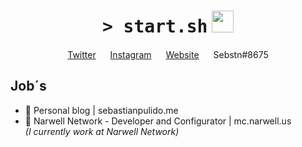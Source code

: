 <h1 align="center">
    <tt>> start.sh</tt>
    <img src="https://media.giphy.com/media/5Lmn42BCOy99RaGRP7/giphy.gif" width="35" />
</h1>

<p align="center">
    <a href="https://twitter.com/sebstnpulido/">Twitter</a>
    <img src="https://media.giphy.com/media/P53PdzXFt2cpKSRFmK/giphy.gif" width="15" />
    <a href="https://instagram.com/sebstnp">Instagram</a>
    <img src="https://media.giphy.com/media/P53PdzXFt2cpKSRFmK/giphy.gif" width="15" />
    <a href="https://sebastian.tech">Website</a>
    <img src="https://media.giphy.com/media/P53PdzXFt2cpKSRFmK/giphy.gif" width="15" />
    <a>Sebstn#8675</a>
</p>

## Job´s

- 💼 Personal blog | sebastianpulido.me
- 💼 Narwell Network - Developer and Configurator | mc.narwell.us </br>
*(I currently work at Narwell Network)*
